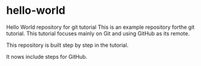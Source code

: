 # hello-world
Hello World repository for git tutorial
This is an example repository forthe git tutorial.
This tutorial focuses mainly on Git and using GitHub as its remote.

This repository is built step by step in the tutorial.

It nows include steps for GitHub.
